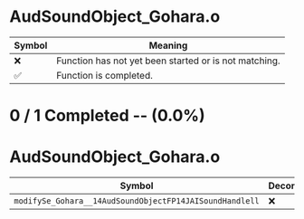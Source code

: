 # AudSoundObject_Gohara.o
| Symbol | Meaning 
| ------------- | ------------- 
| :x: | Function has not yet been started or is not matching. 
| :white_check_mark: | Function is completed. 


# 0 / 1 Completed -- (0.0%)
# AudSoundObject_Gohara.o
| Symbol | Decompiled? |
| ------------- | ------------- |
| `modifySe_Gohara__14AudSoundObjectFP14JAISoundHandlell` | :x: |
